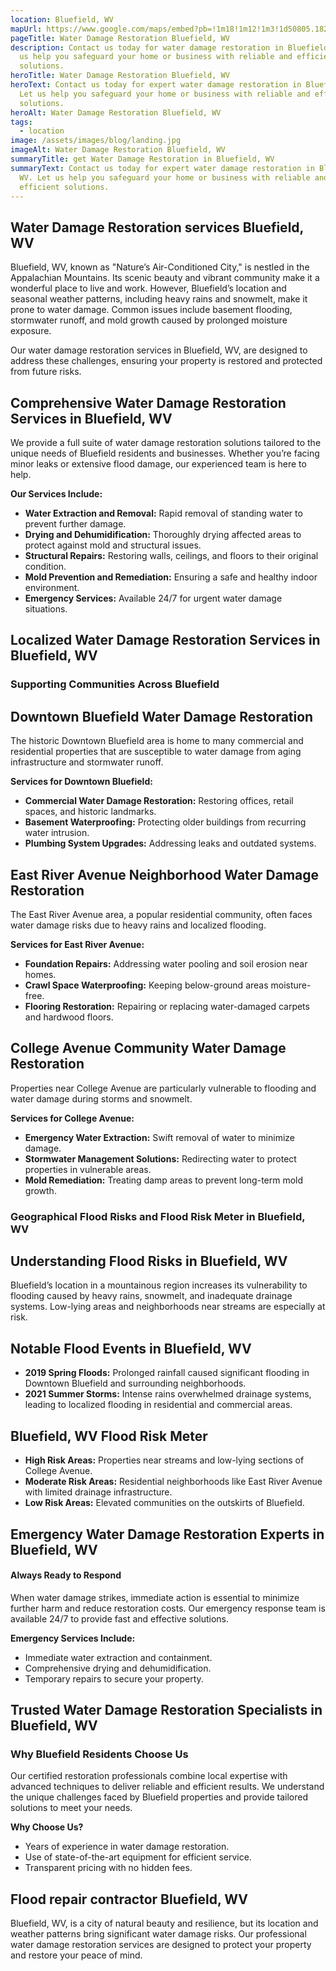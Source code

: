 ```yaml
---
location: Bluefield, WV
mapUrl: https://www.google.com/maps/embed?pb=!1m18!1m12!1m3!1d50805.18239536619!2d-81.21827590395553!3d37.26374573230017!2m3!1f0!2f0!3f0!3m2!1i1024!2i768!4f13.1!3m3!1m2!1s0x884e3f76ddbc9b19%3A0xcdaff83c31c630a9!2sBluefield%2C%20WV%2024701!5e0!3m2!1sen!2sus!4v1735842090603!5m2!1sen!2sus
pageTitle: Water Damage Restoration Bluefield, WV
description: Contact us today for water damage restoration in Bluefield, WV. Let
  us help you safeguard your home or business with reliable and efficient
  solutions.
heroTitle: Water Damage Restoration Bluefield, WV
heroText: Contact us today for expert water damage restoration in Bluefield, WV.
  Let us help you safeguard your home or business with reliable and efficient
  solutions.
heroAlt: Water Damage Restoration Bluefield, WV
tags:
  - location
image: /assets/images/blog/landing.jpg
imageAlt: Water Damage Restoration Bluefield, WV
summaryTitle: get Water Damage Restoration in Bluefield, WV
summaryText: Contact us today for expert water damage restoration in Bluefield,
  WV. Let us help you safeguard your home or business with reliable and
  efficient solutions.
---
```

## Water Damage Restoration services Bluefield, WV

Bluefield, WV, known as "Nature’s Air-Conditioned City," is nestled in the Appalachian Mountains. Its scenic beauty and vibrant community make it a wonderful place to live and work. However, Bluefield’s location and seasonal weather patterns, including heavy rains and snowmelt, make it prone to water damage. Common issues include basement flooding, stormwater runoff, and mold growth caused by prolonged moisture exposure.

Our water damage restoration services in Bluefield, WV, are designed to address these challenges, ensuring your property is restored and protected from future risks.

## Comprehensive Water Damage Restoration Services in Bluefield, WV

We provide a full suite of water damage restoration solutions tailored to the unique needs of Bluefield residents and businesses. Whether you’re facing minor leaks or extensive flood damage, our experienced team is here to help.

**Our Services Include:**

* **Water Extraction and Removal:** Rapid removal of standing water to prevent further damage.
* **Drying and Dehumidification:** Thoroughly drying affected areas to protect against mold and structural issues.
* **Structural Repairs:** Restoring walls, ceilings, and floors to their original condition.
* **Mold Prevention and Remediation:** Ensuring a safe and healthy indoor environment.
* **Emergency Services:** Available 24/7 for urgent water damage situations.

## Localized Water Damage Restoration Services in Bluefield, WV

### Supporting Communities Across Bluefield

## Downtown Bluefield Water Damage Restoration

The historic Downtown Bluefield area is home to many commercial and residential properties that are susceptible to water damage from aging infrastructure and stormwater runoff.

**Services for Downtown Bluefield:**

* **Commercial Water Damage Restoration:** Restoring offices, retail spaces, and historic landmarks.
* **Basement Waterproofing:** Protecting older buildings from recurring water intrusion.
* **Plumbing System Upgrades:** Addressing leaks and outdated systems.

## East River Avenue Neighborhood Water Damage Restoration

The East River Avenue area, a popular residential community, often faces water damage risks due to heavy rains and localized flooding.

**Services for East River Avenue:**

* **Foundation Repairs:** Addressing water pooling and soil erosion near homes.
* **Crawl Space Waterproofing:** Keeping below-ground areas moisture-free.
* **Flooring Restoration:** Repairing or replacing water-damaged carpets and hardwood floors.

## College Avenue Community Water Damage Restoration

Properties near College Avenue are particularly vulnerable to flooding and water damage during storms and snowmelt.

**Services for College Avenue:**

* **Emergency Water Extraction:** Swift removal of water to minimize damage.
* **Stormwater Management Solutions:** Redirecting water to protect properties in vulnerable areas.
* **Mold Remediation:** Treating damp areas to prevent long-term mold growth.

### Geographical Flood Risks and Flood Risk Meter in Bluefield, WV

## Understanding Flood Risks in Bluefield, WV

Bluefield’s location in a mountainous region increases its vulnerability to flooding caused by heavy rains, snowmelt, and inadequate drainage systems. Low-lying areas and neighborhoods near streams are especially at risk.

## Notable Flood Events in Bluefield, WV

* **2019 Spring Floods:** Prolonged rainfall caused significant flooding in Downtown Bluefield and surrounding neighborhoods.
* **2021 Summer Storms:** Intense rains overwhelmed drainage systems, leading to localized flooding in residential and commercial areas.

## Bluefield, WV Flood Risk Meter

* **High Risk Areas:** Properties near streams and low-lying sections of College Avenue.
* **Moderate Risk Areas:** Residential neighborhoods like East River Avenue with limited drainage infrastructure.
* **Low Risk Areas:** Elevated communities on the outskirts of Bluefield.

## Emergency Water Damage Restoration Experts in Bluefield, WV

#### Always Ready to Respond

When water damage strikes, immediate action is essential to minimize further harm and reduce restoration costs. Our emergency response team is available 24/7 to provide fast and effective solutions.

**Emergency Services Include:**

* Immediate water extraction and containment.
* Comprehensive drying and dehumidification.
* Temporary repairs to secure your property.

## Trusted Water Damage Restoration Specialists in Bluefield, WV

### Why Bluefield Residents Choose Us

Our certified restoration professionals combine local expertise with advanced techniques to deliver reliable and efficient results. We understand the unique challenges faced by Bluefield properties and provide tailored solutions to meet your needs.

**Why Choose Us?**

* Years of experience in water damage restoration.
* Use of state-of-the-art equipment for efficient service.
* Transparent pricing with no hidden fees.

## Flood repair contractor Bluefield, WV

Bluefield, WV, is a city of natural beauty and resilience, but its location and weather patterns bring significant water damage risks. Our professional water damage restoration services are designed to protect your property and restore your peace of mind.
